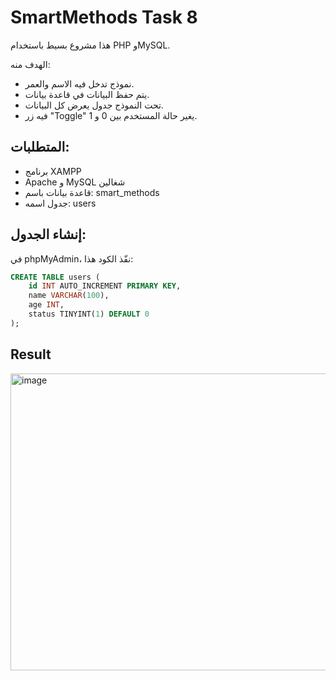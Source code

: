 # SmartMethods Task 8

هذا مشروع بسيط باستخدام PHP وMySQL.

الهدف منه:
- نموذج تدخل فيه الاسم والعمر.
- يتم حفظ البيانات في قاعدة بيانات.
- تحت النموذج جدول يعرض كل البيانات.
- فيه زر "Toggle" يغير حالة المستخدم بين 0 و 1.

## المتطلبات:
- برنامج XAMPP
- Apache و MySQL شغالين
- قاعدة بيانات باسم: smart_methods
- جدول اسمه: users

## إنشاء الجدول:

في phpMyAdmin، نفّذ الكود هذا:

```sql
CREATE TABLE users (
    id INT AUTO_INCREMENT PRIMARY KEY,
    name VARCHAR(100),
    age INT,
    status TINYINT(1) DEFAULT 0
);

```

## Result 


<img width="633" height="475" alt="image" src="https://github.com/user-attachments/assets/e9ca9a57-abde-4df8-9e1a-470085f2154c" />


